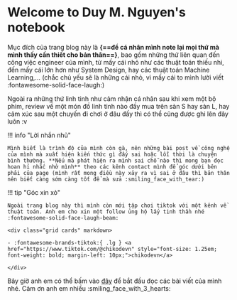 # Welcome to Duy M. Nguyen's notebook

Mục đích của trang blog này là **{==để cá nhân mình note lại mọi thứ mà mình thấy cần thiết cho bản thân==}**, bao gồm những thứ liên quan đến công việc engineer của mình, từ mấy cái nhỏ như các thuật toán thiếu nhi, đến mấy cái lớn hơn như System Design, hay các thuật toán Machine Learning,... (chắc chủ yếu sẽ là những cái nhỏ, vì mấy cái to mình lười viết :fontawesome-solid-face-laugh:)

Ngoài ra những thứ linh tinh như cảm nhận cá nhân sau khi xem một bộ phim, review về một món đồ linh tinh nào đấy mua trên sàn S hay sàn L, hay cảm xúc sau một chuyến đi chơi ở đâu đấy thì có thể cũng được ghi lên đây luôn :v

!!! info "Lời nhắn nhủ"

    Mình biết là trình độ của mình còn gà, nên những bài post về công nghệ của mình mà xuất hiện kiến thức gì đấy sai hoặc lỗi thời là chuyện bình thường. **Nếu mà phát hiện ra mình sai chỗ nào thì mong bạn đọc hoan hỉ nhắc nhở mình** theo các kênh contact mình để góc dưới bên phải của page (mình rất mong điều này xảy ra vì sai ở đâu thì bản thân nên biết càng sớm càng tốt để mà sửa :smiling_face_with_tear:)

!!! tip "Góc xin xỏ"

    Ngoài trang blog này thì mình còn mới tập chơi tiktok với một kênh về thuật toán. Anh em cho xin một follow ủng hộ lấy tinh thần nhé :fontawesome-solid-face-laugh-beam:

    <div class="grid cards" markdown>

    - :fontawesome-brands-tiktok:{ .lg } <a href="https://www.tiktok.com/@chikodevn" style="font-size: 1.25em; font-weight: bold; margin-left: 10px;">chikodevn</a>

    </div>

Bây giờ anh em có thể bấm vào [đây](blog/index.md) để bắt đầu đọc các bài viết của mình nhé. Cảm ơn anh em nhiều :smiling_face_with_3_hearts: